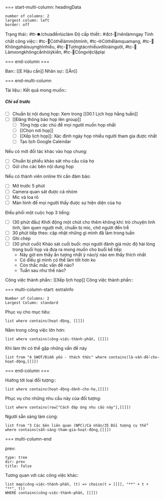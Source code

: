 === start-multi-column: headingData
```column-settings  
number of columns: 2
largest column: left
border: off
```

Trạng thái:: #tt-⏹️/chưađếnlúclàm 
Độ cấp thiết:: #đct-🔼/nênlàmngay 
Tính chất công việc:: #tc-🧍Cóthểlàmmộtmình, #tc-🌐Cóthểlàmquamạng, #tc-🧠Khôngphảisuynghĩnhiều, #tc-🥳Tươngtácnhiềuvớiloàingười, #tc-💬Làmxongkhôngcầnhỏiýkiến, #tc-🔁Côngviệclặplại 

=== end-column ===

Ban:: [[E Hậu cần]]
Nhân sự:: [[Ân]]

=== end-multi-column

Tài liệu::
Kết quả mong muốn:: 
##### Chỉ số trước
- [ ] Chuẩn bị nội dung họp: Xem trong [[00.1 Lịch họp hằng tuần]]
- [ ] [[Đăng thông báo họp lên group]]
	- [ ] Tổng hợp các chủ đề mọi người muốn họp nhất
	- [ ] [[Chọn nơi họp]]
	- [ ] [[Xếp lịch họp]]: Xác định ngày họp nhiều người tham gia được nhất
	- [ ] Tạo lịch Google Calendar

Nếu có mời đối tác khác vào họp chung:
- [ ] Chuẩn bị phiếu khảo sát nhu cầu của họ
- [ ] Gửi cho các bên nội dung họp

Nếu có thành viên online thì cần đảm bảo:
- [ ] Mở trước 5 phút
- [ ] Camera quan sát được cả nhóm
- [ ] Mic và loa rõ
- [ ] Màn hình để mọi người thấy được sự hiện diện của họ

Điều phối một cuộc họp 3 tiếng:
- [ ] (30 phút đầu) Khởi động một chút cho thêm không khí: trò chuyện linh tinh, làm quen người mới, chuẩn bị mic, chờ người đến trễ
- [ ] 30 phút tiếp theo: cập nhật những gì mình đã làm trong tuần
- [ ] Ghi chép
- [ ] (30 phút cuối) Khảo sát cuối buổi: mọi người đánh giá mức độ hài lòng trong buổi họp và đưa ra mong muốn cho buổi kế tiếp
	- Nãy giờ em thấy ấn tượng nhất ý nào/ý nào em thấy thích nhất
	- Có điều gì mình có thể làm tốt hơn ko
	- Còn thắc mắc vấn đề nào?
	- Tuần sau như thế nào?

Công việc thành phần:: [[Xếp lịch họp]]
Công việc thành phần:: 

=== multi-column-start: extraInfo
```column-settings
Number of Columns: 2
Largest Column: standard
```

Phục vụ cho mục tiêu:
```dataview
list where contains(hoạt-động, [[]])
```
Nằm trong công việc lớn hơn:
```dataview
list where contains(công-việc-thành-phần, [[]])
```
Khi làm thì có thể gặp những vấn đề này
```dataview
list from "4 SWOT/Điểm yếu - thách thức" where contains(là-vấn-đề-cho-hoạt-động,[[]])
```

=== end-column ===

Hướng tới loại đối tượng::
```dataview
list where contains(hoạt-động-dành-cho-họ,[[]])
```
Phục vụ cho những nhu cầu này của đối tượng:
```dataview
list where contains(row["Cách đáp ứng nhu cầu này"],[[]])
```
Người sẵn sàng làm cùng:
```dataview
list from "3 Các bên liên quan (NPC)/Cá nhân/35 Đối tượng cụ thể" where contains(sẵn-sàng-tham-gia-hoạt-động,[[]])
```

=== multi-column-end

prev:
```breadcrumbs
type: tree
dir: prev
title: false
```

Tương quan với các công việc khác:
```dataview 
list map(công-việc-thành-phần, (t) => choice(t = [[]], "**" + t + "**", t))
WHERE contains(công-việc-thành-phần, [[]])
```


